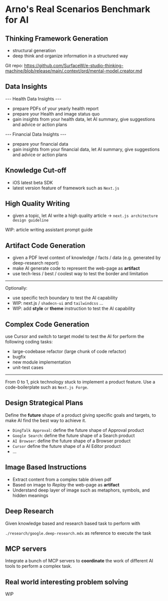 # Arno's Real Scenarios Benchmark for AI

## Thinking Framework Generation

* structural generation
* deep think and organize information in a structured way

Git repo: https://github.com/SurfaceW/e-studio-thinking-machine/blob/release/main/.context/prd/mental-model.creator.md

## Data Insights

--- Health Data Insights ---

* prepare PDFs of your yearly health report
* prepare your Health and image status quo
* gain insights from your health data, let AI summary, give suggestions and advice or action plans

--- Financial Data Insights ---

* prepare your financial data
* gain insights from your financial data, let AI summary, give suggestions and advice or action plans

## Knowledge Cut-off

* iOS latest beta SDK
* latest version feature of framework such as `Next.js`

## High Quality Writing

* given a topic, let AI write a high quality article -> `next.js architecture design guideline`

WIP: article writing assistant prompt guide

## Artifact Code Generation

* given a PDF level context of knowledge / facts / data (e.g. generated by deep-research report)
* make AI generate code to represent the web-page as **artifact**
* use tech-less / best / coolest way to test the border and limitation 

---

Optionally:

* use specific tech boundary to test the AI capability 
* WIP: next.js / `shadecn-ui` and `tailwindcss` ...
* WIP: add **style** or **theme** instruction to test the AI capability

## Complex Code Generation

use Cursor and switch to target model to test the AI for perform the following coding tasks:

* large-codebase refactor (large chunk of code refactor)
* bugfix
* new module implementation
* unit-test cases

---

From 0 to 1, pick technology stuck to implement a product feature. Use a code-boilerplate such as `Next.js Forge`.

## Design Strategical Plans

Define the **future** shape of a product giving specific goals and targets, to make AI find the best way to achieve it.

* `DingTalk Approval`: define the future shape of Approval product
* `Google Search`: define the future shape of a Search product
* `AI Browser`: define the future shape of a Browser product
* `Cursor` define the future shape of a AI Editor product
* ...

## Image Based Instructions

* Extract content from a complex table driven pdf
* Based on image to *Replay* the web-page as **artifact**
* Understand deep layer of image such as metaphors, symbols, and hidden meanings

## Deep Research

Given knowledge based and research based task to perform with

`./research/google.deep-research.mdx` as reference to execute the task

## MCP servers 

Integrate a bunch of MCP servers to **coordinate** the work of different AI tools to perform a complex task.

## Real world interesting problem solving

WIP


